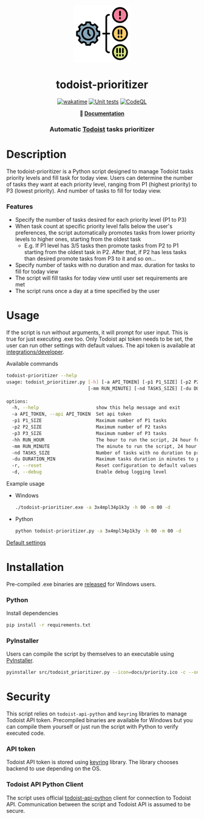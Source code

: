 <div class="readme-header" align="center">
  <img src="https://github.com/ussaka/todoist-prioritizer/blob/main/docs/priority.svg" alt="Description of the image" width="150" height="150">
  <h1>todoist-prioritizer</h1>  

  [![wakatime](https://wakatime.com/badge/user/41c5948e-4207-46a3-bcb4-2f355d15e4ac/project/018e4894-c1f1-49df-b86c-1d01599a769f.svg)](https://wakatime.com/badge/user/41c5948e-4207-46a3-bcb4-2f355d15e4ac/project/018e4894-c1f1-49df-b86c-1d01599a769f.svg)
  [![Unit tests](https://github.com/ussaka/todoist-prioritizer/actions/workflows/unittests.yml/badge.svg)](https://github.com/ussaka/todoist-prioritizer/actions/workflows/unittests.yml)
  [![CodeQL](https://github.com/ussaka/todoist-prioritizer/actions/workflows/codeql.yml/badge.svg)](https://github.com/ussaka/todoist-prioritizer/actions/workflows/codeql.yml)
  <p>
      <b>
          📑 <a href="https://ussaka.github.io/todoist-prioritizer/">Documentation</a>
      </b>
  </p>  
  <h3>Automatic <a href="https://todoist.com">Todoist</a> tasks prioritizer</h3>
</div>

# Description
The todoist-prioritizer is a Python script designed to manage Todoist tasks priority levels and fill task for today view. Users can determine the number of tasks they want at each priority level, ranging from P1 (highest priority) to P3 (lowest priority). And number of tasks to fill for today view.

### Features
- Specify the number of tasks desired for each priority level (P1 to P3)
- When task count at specific priority level falls below the user's preferences, the script automatically promotes tasks from lower priority levels to higher ones, starting from the oldest task
  - E.g. If P1 level has 3/5 tasks then promote tasks from P2 to P1 starting from the oldest task in P2. After that, if P2 has less tasks than desired promote tasks from P3 to it and so on...
- Specify number of tasks with no duration and max. duration for tasks to fill for today view
- The script will fill tasks for today view until user set requirements are met
- The script runs once a day at a time specified by the user

# Usage
If the script is run without arguments, it will prompt for user input. This is true for just executing .exe too. Only Todoist api token needs to be set, the user can run other settings with default values. The api token is available at [integrations/developer](https://todoist.com/prefs/integrations).

Available commands
```bash
todoist-prioritizer --help
usage: todoist_prioritizer.py [-h] [-a API_TOKEN] [-p1 P1_SIZE] [-p2 P2_SIZE] [-p3 P3_SIZE] [-hh RUN_HOUR]
                              [-mm RUN_MINUTE] [-nd TASKS_SIZE] [-du DURATION_MIN] [-r] [-d]

options:
  -h, --help                     show this help message and exit
  -a API_TOKEN, --api API_TOKEN  Set api token
  -p1 P1_SIZE                    Maximum number of P1 tasks
  -p2 P2_SIZE                    Maximum number of P2 tasks
  -p3 P3_SIZE                    Maximum number of P3 tasks
  -hh RUN_HOUR                   The hour to run the script, 24 hour format
  -mm RUN_MINUTE                 The minute to run the script, 24 hour format
  -nd TASKS_SIZE                 Number of tasks with no duration to prioritize for today
  -du DURATION_MIN               Maximum tasks duration in minutes to prioritize for today
  -r, --reset                    Reset configuration to default values
  -d, --debug                    Enable debug logging level
```

Example usage  
- Windows
  ```bash
  ./todoist-prioritizer.exe -a 3x4mpl34p1k3y -h 00 -m 00 -d
  ```
- Python
  ```bash
  python todoist-prioritizer.py -a 3x4mpl34p1k3y -h 00 -m 00 -d
  ```

[Default settings](https://github.com/ussaka/todoist-prioritizer/blob/main/src/config.ini#L1)

# Installation
Pre-compiled .exe binaries are [released](https://github.com/ussaka/todoist-prioritizer/releases/latest) for Windows users.

### Python
Install dependencies
```bash
pip install -r requirements.txt
```

### PyInstaller
Users can compile the script by themselves to an executable using [PyInstaller](https://pyinstaller.org).
```bash
pyinstaller src/todoist_prioritizer.py --icon=docs/priority.ico -c --onefile --add-data src/config.ini:.
```

# Security
This script relies on `todoist-api-python` and `keyring` libraries to manage Todoist API token. Precompiled binaries are available for Windows but you can compile them yourself or just run the script with Python to verify executed code.

### API token
Todoist API token is stored using [keyring](https://github.com/jaraco/keyring) library. The library chooses backend to use depending on the OS.

### Todoist API Python Client
The script uses official [todoist-api-python](https://github.com/Doist/todoist-api-python) client for connection to Todoist API. Communication between the script and Todoist API is assumed to be secure.
